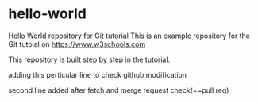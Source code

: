 # hello-world
Hello World repository for Git tutorial
This is an example repository for the Git tutoial on https://www.w3schools.com

This repository is built step by step in the tutorial.

adding this perticular line to check github modification

second line added after fetch and merge request check(==pull req)

